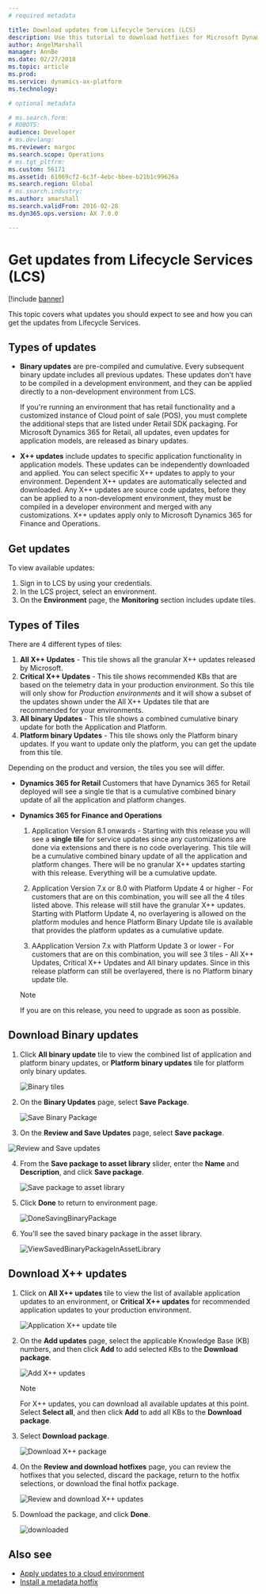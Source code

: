 ```yaml
---
# required metadata

title: Download updates from Lifecycle Services (LCS)
description: Use this tutorial to download hotfixes for Microsoft Dynamics 365 for Finance and Operations, from Lifecycle Services (LCS).
author: AngelMarshall
manager: AnnBe
ms.date: 02/27/2018
ms.topic: article
ms.prod: 
ms.service: dynamics-ax-platform
ms.technology: 

# optional metadata

# ms.search.form: 
# ROBOTS: 
audience: Developer
# ms.devlang: 
ms.reviewer: margoc
ms.search.scope: Operations
# ms.tgt_pltfrm: 
ms.custom: 56171
ms.assetid: 61069cf2-6c3f-4ebc-bbee-b21b1c99626a
ms.search.region: Global
# ms.search.industry: 
ms.author: amarshall
ms.search.validFrom: 2016-02-28
ms.dyn365.ops.version: AX 7.0.0

---
```


# Get updates from Lifecycle Services (LCS)

[!include [banner](../includes/banner.md)]

This topic covers what updates you should expect to see and how you can get the updates from Lifecycle Services.

## Types of updates

- **Binary updates** are pre-compiled and cumulative. Every subsequent binary update includes all previous updates. These updates don't have to be compiled in a development environment, and they can be applied directly to a non-development environment from LCS.
        
    If you're running an environment that has retail functionality and a customized instance of Cloud point of sale (POS), you must complete the additional steps that are listed under Retail SDK packaging. For Microsoft Dynamics 365 for Retail, all updates, even updates for application models, are released as binary updates.    

- **X++ updates** include updates to specific application functionality in application models. These updates can be independently downloaded and applied. You can select specific X++ updates to apply to your environment.  Dependent X++ updates are automatically selected and downloaded.  Any X++ updates are source code updates, before they can be applied to a non-development environment, they must be compiled in a developer environment and merged with any customizations. X++ updates apply only to Microsoft Dynamics 365 for Finance and Operations.   

## Get updates

To view available updates:
1. Sign in to LCS by using your credentials.
2. In the LCS project, select an environment.
3. On the **Environment** page, the **Monitoring** section includes update tiles. 

## Types of Tiles

There are 4 different types of tiles: 
1. **All X++ Updates** - This tile shows all the granular X++ updates released by Microsoft. 
2. **Critical X++ Updates** - This tile shows recommended KBs that are based on the telemetry data in your production environment. So this tile will only show for *Production environments* and it will show a subset of the updates shown under the All X++ Updates tile that are recommended for your environments. 
3. **All binary Updates** - This tile shows a combined cumulative binary update for both the Application and Platform.
4. **Platform binary Updates** - This tile shows only the Platform binary updates. If you want to update only the platform, you can get the update from this tile. 

Depending on the product and version, the tiles you see will differ.

- **Dynamics 365 for Retail**
Customers that have Dynamics 365 for Retail deployed will see a single tle that is a cumulative combined binary update of all the application and platform changes. 

- **Dynamics 365 for Finance and Operations** 
   1. Application Version 8.1 onwards - Starting with this release you will see a **single tile** for service updates since any customizations are done via extensions and there is no code overlayering. This tile will be a cumulative combined binary update of all the application and platform changes. There will be no granular X++ updates starting with this release. Everything will be a cumulative update. 
 
   2. Application Version 7.x or 8.0 with Platform Update 4 or higher - For customers that are on this combination, you will see all the 4 tiles listed above. This release will still have the granular X++ updates. Starting with Platform Update 4, no overlayering is allowed on the platform modules and hence Platform Binary Update tile is available that provides the platform updates as a cumulative update. 

  3. AApplication Version 7.x with Platform Update 3 or lower - For customers that are on this combination, you will see 3 tiles - All X++ Updates, Critical X++ Updates and All binary updates. Since in this release platform can still be overlayered, there is no Platform binary update tile. 
  > [!NOTE]
    > If you are on this release, you need to upgrade as soon as possible. 
   
## Download Binary updates

1. Click **All binary update** tile to view the combined list of application and platform binary updates, or **Platform binary updates** tile for platform only binary updates. 

   ![Binary tiles](./media/BinaryUpdateTiles.jpg)

2. On the **Binary Updates** page, select **Save Package**.

   ![Save Binary Package](./media/ReviewAndSaveBinaryPackage.jpg)

3. On the **Review and Save Updates** page, select **Save package**.

![Review and Save updates](./media/ReviewBinaryPackage.jpg)

4. From the **Save package to asset library** slider, enter the **Name** and **Description**, and click **Save package**.

   ![Save package to asset library](./media/SaveBinaryPackage.jpg)

5. Click **Done** to return to environment page.

   ![DoneSavingBinaryPackage](./media/DoneSavingBinaryPackage.jpg)
 
6. You'll see the saved binary package in the asset library. 

   ![ViewSavedBinaryPackageInAssetLibrary](./media/ViewSavedBinaryPackageInAssetLibrary.jpg)

## Download X++ updates

1. Click on **All X++ updates** tile to view the list of available application updates to an environment, or **Critical X++ updates** for recommended application updates to your production environment. 

   ![Application X++ update tile](./media/X++UpdateTiles.jpg)   
  
2. On the **Add updates** page, select the applicable Knowledge Base (KB) numbers, and then click **Add** to add selected KBs to the **Download package**.

    ![Add X++ updates](./media/AddX++Updates.jpg)

    > [!NOTE]
    > For X++ updates, you can download all available updates at this point. Select **Select all**, and then click **Add** to add all KBs to  the **Download package**.

3. Select **Download package**.

    ![Download X++ package](./media/DownloadX++UpdatePackage.jpg)

4. On the **Review and download hotfixes** page, you can review the hotfixes that you selected, discard the package, return to the hotfix selections, or download the final hotfix package.

    ![Review and download X++ updates](media/ReviewAndDownloadX++Package.jpg)
    
5. Download the package, and click **Done**.
    
    ![downloaded](media/X++UpdatesDownloadBegin.jpg)


## Also see
- [Apply updates to a cloud environment](../deployment/apply-deployable-package-system.md)
- [Install a metadata hotfix](./install-metadata-hotfix-package.md) 
